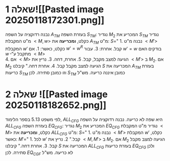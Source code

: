 # שאלה 1![[Pasted image 20250118172301.png]]
נבנה רדוקציה על השפה $A_{TM}$ בעזרת השפה $S_{TM}$:
נגדיר $M_2$ המכריע את $S_{TM}$
נגדיר מ"ט המקבלת $<M,w>$ כקלט, **ומכריעה** את $A_{TM}$
מ"ט:  $S$="
	1. נבנה מ"ט $<M'>$ המקבלת $w'$ כקלט, כאשר:
		1. אם $w'=w^R$ קבל. אחרת:
		3. עבור $w'=w$ בודקים האם $w$ מתקבל ע"י $<M>$  
		4. אם $<M>$ הגיעה למצב מקבל, קבל.
		5. אחרת, דחה.
	3. נריץ את $<M'>$ ב $M_2$. אם $M_2$ הגיעה למצב מקבל קבל.
	4. אחרת דחה."
קיבלנו $S$ המכריעה את $A_{TM}$ בעזרת כריעות $S_{TM}$ וזו כמובן סתירה.
לכן $S_{TM}$ כמובן איננה כריעה.
מש"ל
# שאלה 2 ![[Pasted image 20250118182652.png]]
לפי משפט 5.13 בספר הלימוד, $ALL_{CFG}$ היא שפה לא כריעה.
נבנה רדוקציה על השפה $ALL_{CFG}$ בעזרת השפה $EQ_{CFG}$:
נגדיר $M_2$ המכריע את $EQ_{CFG}$
נגדיר מ"ט המקבלת $<M>$ כקלט, **ומכריעה** את $ALL_{CFG}$
מ"ט:  $S$="
	1. נבנה מ"ט $<M'>$ המקבלת $w'$ כקלט, כאשר: $M'$="
		1. לכל $w'$ קבל."
	2. נריץ את $<M,M'>$ ב $M_2$. אם $M_2$ הגיעה למצב מקבל קבל.
	3. אחרת דחה."
קיבלנו $S$ המכריעה את $ALL_{CFG}$ בעזרת כריעות $EQ_{CFG}$ ולכן סתירה.
לכן $EQ_{CGF}$  לא כריעה.
מש"ל